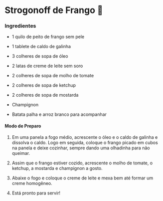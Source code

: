 #  Strogonoff de Frango 🐔

### Ingredientes

- 1 quilo de peito de frango sem pele

- 1 tablete de caldo de galinha

- 3 colheres de sopa de óleo

- 2 latas de creme de leite sem soro

- 2 colheres de sopa de molho de tomate

- 2 colheres de sopa de ketchup

- 2 colheres de sopa de mostarda

- Champignon

- Batata palha e arroz branco para acompanhar

#### Modo de Preparo

1. Em uma panela a fogo médio, acrescente o óleo e o caldo de galinha e dissolva o caldo. Logo em seguida, coloque o frango picado em cubos na panela e deixe cozinhar, sempre dando uma olhadinha para não queimar.

2. Assim que o frango estiver cozido, acrescente o molho de tomate, o ketchup, a mostarda e champignon a gosto.

3. Abaixe o fogo e coloque o creme de leite e mexa bem até formar um creme homogêneo.

4. Está pronto para servir!